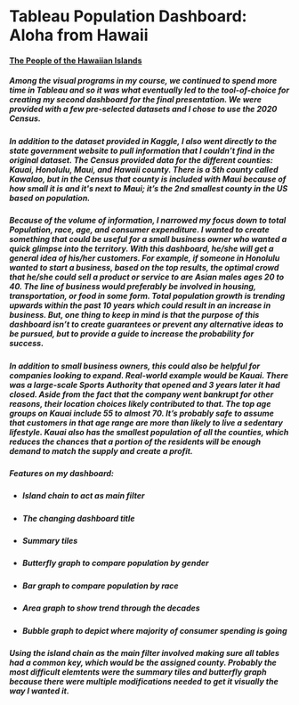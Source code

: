 # Tableau Population Dashboard: Aloha from Hawaii

#### [The People of the Hawaiian Islands](https://public.tableau.com/views/BIProject_16636527150260/Dashboard1?:language=en-US&:display_count=n&:origin=viz_share_link)

##### Among the visual programs in my course, we continued to spend more time in Tableau and so it was what eventually led to the tool-of-choice for creating my second dashboard for the final presentation. We were provided with a few pre-selected datasets and I chose to use the 2020 Census. 

##### In addition to the dataset provided in Kaggle, I also went directly to the state government website to pull information that I couldn’t find in the original dataset. The Census provided data for the different counties: Kauai, Honolulu, Maui, and Hawaii county. There is a 5th county called Kawalao, but in the Census that county is included with Maui because of how small it is and it's next to Maui; it’s the 2nd smallest county in the US based on population.

##### Because of the volume of information, I narrowed my focus down to total Population, race, age, and consumer expenditure. I wanted to create something that could be useful for a small business owner who wanted a quick glimpse into the territory. With this dashboard, he/she will get a general idea of his/her customers. For example, if someone in Honolulu wanted to start a business, based on the top results, the optimal crowd that he/she could sell a product or service to are Asian males ages 20 to 40. The line of business would preferably be involved in housing, transportation, or food in some form. Total population growth is trending upwards within the past 10 years which could result in an increase in business. But, one thing to keep in mind is that the purpose of this dashboard isn’t to create guarantees or prevent any alternative ideas to be pursued, but to provide a guide to increase the probability for success.

##### In addition to small business owners, this could also be helpful for companies looking to expand. Real-world example would be Kauai. There was a large-scale Sports Authority that opened and 3 years later it had closed. Aside from the fact that the company went bankrupt for other reasons, their location choices likely contributed to that. The top age groups on Kauai include 55 to almost 70. It’s probably safe to assume that customers in that age range are more than likely to live a sedentary lifestyle. Kauai also has the smallest population of all the counties, which reduces the chances that a portion of the residents will be enough demand to match the supply and create a profit.

##### Features on my dashboard:
- ##### Island chain to act as main filter
- ##### The changing dashboard title
- ##### Summary tiles 
- ##### Butterfly graph to compare population by gender
- ##### Bar graph to compare population by race
- ##### Area graph to show trend through the decades
- ##### Bubble graph to depict where majority of consumer spending is going

##### Using the island chain as the main filter involved making sure all tables had a common key, which would be the assigned county. Probably the most difficult elemtents were the summary tiles and butterfly graph because there were multiple modifications needed to get it visually the way I wanted it. 
